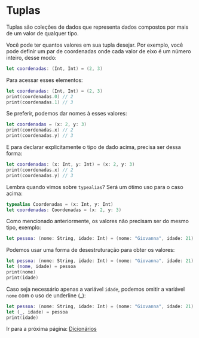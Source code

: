 # Tuplas

Tuplas são coleções de dados que representa dados compostos por mais de um valor de qualquer tipo. 

Você pode ter quantos valores em sua tupla desejar. Por exemplo, você pode definir um par de coordenadas onde cada valor de eixo é um número inteiro, desse modo:

```swift
let coordenadas: (Int, Int) = (2, 3)
```

Para acessar esses elementos:

```swift
let coordenadas: (Int, Int) = (2, 3)
print(coordenadas.0) // 2
print(coordenadas.1) // 3
```

Se preferir, podemos dar nomes à esses valores:

```swift
let coordenadas = (x: 2, y: 3)
print(coordenadas.x) // 2
print(coordenadas.y) // 3
```

E para declarar explicitamente o tipo de dado acima, precisa ser dessa forma:

```swift
let coordenadas: (x: Int, y: Int) = (x: 2, y: 3)
print(coordenadas.x) // 2
print(coordenadas.y) // 3
```

Lembra quando vimos sobre `typealias`? Será um ótimo uso para o caso acima:

```swift
typealias Coordenadas = (x: Int, y: Int)
let coordenadas: Coordenadas = (x: 2, y: 3)
```

Como mencionado anteriormente, os valores não precisam ser do mesmo tipo, exemplo:

```swift
let pessoa: (nome: String, idade: Int) = (nome: "Giovanna", idade: 21)
```

Podemos usar uma forma de desestruturação para obter os valores:

```swift
let pessoa: (nome: String, idade: Int) = (nome: "Giovanna", idade: 21)
let (nome, idade) = pessoa
print(nome)
print(idade)
```

Caso seja necessário apenas a variável `idade`, podemos omitir a variável `nome` com o uso de underline (_):

```swift
let pessoa: (nome: String, idade: Int) = (nome: "Giovanna", idade: 21)
let (_, idade) = pessoa
print(idade)
```

Ir para a próxima página: [Dicionários](docs/linguagem/11-dicionarios.md)